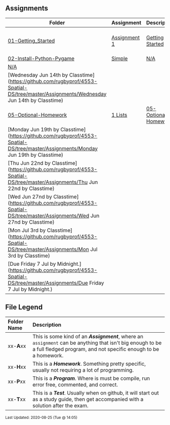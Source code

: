 ## Assignments
| Folder | Assignment | Description | Due|
 | ------------|------------|------------|------------|
 | [01-Getting_Started](https://github.com/rugbyprof/4553-Spatial-DS/tree/master/Assignments/01-Getting_Started) | [ Assignment 1 ](https://github.com/rugbyprof/4553-Spatial-DS/tree/master/Assignments/01-Getting_Started) | [ Getting Started](https://github.com/rugbyprof/4553-Spatial-DS/tree/master/Assignments/01-Getting_Started) | [Tuesday June 6th by 2:30pm](https://github.com/rugbyprof/4553-Spatial-DS/tree/master/Assignments/01-Getting_Started) |
 | [02-Install-Python-Pygame](https://github.com/rugbyprof/4553-Spatial-DS/tree/master/Assignments/02-Install-Python-Pygame) | [ Simple](https://github.com/rugbyprof/4553-Spatial-DS/tree/master/Assignments/02-Install-Python-Pygame) | [N/A](https://github.com/rugbyprof/4553-Spatial-DS/tree/master/Assignments/02-Install-Python-Pygame) |
 | [N/A](https://github.com/rugbyprof/4553-Spatial-DS/tree/master/Assignments/N/A) |
 | [Wednesday Jun 14th by Classtime](https://github.com/rugbyprof/4553-Spatial-DS/tree/master/Assignments/Wednesday Jun 14th by Classtime) |
 | [05-Optional-Homework](https://github.com/rugbyprof/4553-Spatial-DS/tree/master/Assignments/05-Optional-Homework) | [ 1 Lists](https://github.com/rugbyprof/4553-Spatial-DS/tree/master/Assignments/05-Optional-Homework) | [05-Optional-Homework](https://github.com/rugbyprof/4553-Spatial-DS/tree/master/Assignments/05-Optional-Homework) | [ Prints: ['frank gore']](https://github.com/rugbyprof/4553-Spatial-DS/tree/master/Assignments/05-Optional-Homework) | [05-Optional-Homework](https://github.com/rugbyprof/4553-Spatial-DS/tree/master/Assignments/05-Optional-Homework) | [ Prints: calvin johnson](https://github.com/rugbyprof/4553-Spatial-DS/tree/master/Assignments/05-Optional-Homework) | [05-Optional-Homework](https://github.com/rugbyprof/4553-Spatial-DS/tree/master/Assignments/05-Optional-Homework) | [ Prints: ['aaron rodgers']](https://github.com/rugbyprof/4553-Spatial-DS/tree/master/Assignments/05-Optional-Homework) | [05-Optional-Homework](https://github.com/rugbyprof/4553-Spatial-DS/tree/master/Assignments/05-Optional-Homework) | [ 1.1 Basics](https://github.com/rugbyprof/4553-Spatial-DS/tree/master/Assignments/05-Optional-Homework) | [05-Optional-Homework](https://github.com/rugbyprof/4553-Spatial-DS/tree/master/Assignments/05-Optional-Homework) | [ Prints: ??](https://github.com/rugbyprof/4553-Spatial-DS/tree/master/Assignments/05-Optional-Homework) | [05-Optional-Homework](https://github.com/rugbyprof/4553-Spatial-DS/tree/master/Assignments/05-Optional-Homework) | [ Prints: ??](https://github.com/rugbyprof/4553-Spatial-DS/tree/master/Assignments/05-Optional-Homework) | [05-Optional-Homework](https://github.com/rugbyprof/4553-Spatial-DS/tree/master/Assignments/05-Optional-Homework) | [ Prints: ??](https://github.com/rugbyprof/4553-Spatial-DS/tree/master/Assignments/05-Optional-Homework) | [05-Optional-Homework](https://github.com/rugbyprof/4553-Spatial-DS/tree/master/Assignments/05-Optional-Homework) | [ Prints: ??](https://github.com/rugbyprof/4553-Spatial-DS/tree/master/Assignments/05-Optional-Homework) | [05-Optional-Homework](https://github.com/rugbyprof/4553-Spatial-DS/tree/master/Assignments/05-Optional-Homework) | [ Prints: ??](https://github.com/rugbyprof/4553-Spatial-DS/tree/master/Assignments/05-Optional-Homework) | [05-Optional-Homework](https://github.com/rugbyprof/4553-Spatial-DS/tree/master/Assignments/05-Optional-Homework) | [ 1.2 List methods](https://github.com/rugbyprof/4553-Spatial-DS/tree/master/Assignments/05-Optional-Homework) | [05-Optional-Homework](https://github.com/rugbyprof/4553-Spatial-DS/tree/master/Assignments/05-Optional-Homework) | [ 1.3 Slicing](https://github.com/rugbyprof/4553-Spatial-DS/tree/master/Assignments/05-Optional-Homework) | [05-Optional-Homework](https://github.com/rugbyprof/4553-Spatial-DS/tree/master/Assignments/05-Optional-Homework) | [ Prints: [1, 2, 3]](https://github.com/rugbyprof/4553-Spatial-DS/tree/master/Assignments/05-Optional-Homework) | [05-Optional-Homework](https://github.com/rugbyprof/4553-Spatial-DS/tree/master/Assignments/05-Optional-Homework) | [ Prints: [1, 3, 5]](https://github.com/rugbyprof/4553-Spatial-DS/tree/master/Assignments/05-Optional-Homework) | [05-Optional-Homework](https://github.com/rugbyprof/4553-Spatial-DS/tree/master/Assignments/05-Optional-Homework) | [a[:4]  equivalent to a[0:4]](https://github.com/rugbyprof/4553-Spatial-DS/tree/master/Assignments/05-Optional-Homework) | [05-Optional-Homework](https://github.com/rugbyprof/4553-Spatial-DS/tree/master/Assignments/05-Optional-Homework) | [ Prints: [0, 1, 2, 3]](https://github.com/rugbyprof/4553-Spatial-DS/tree/master/Assignments/05-Optional-Homework) | [05-Optional-Homework](https://github.com/rugbyprof/4553-Spatial-DS/tree/master/Assignments/05-Optional-Homework) | [a[3:]  equivalent to a[3:len(a)]](https://github.com/rugbyprof/4553-Spatial-DS/tree/master/Assignments/05-Optional-Homework) | [05-Optional-Homework](https://github.com/rugbyprof/4553-Spatial-DS/tree/master/Assignments/05-Optional-Homework) | [ Prints: [3, 4, 5, 6]](https://github.com/rugbyprof/4553-Spatial-DS/tree/master/Assignments/05-Optional-Homework) | [05-Optional-Homework](https://github.com/rugbyprof/4553-Spatial-DS/tree/master/Assignments/05-Optional-Homework) | [a[1:4:]  equivalent to a[1:4:1] or a[1:4]](https://github.com/rugbyprof/4553-Spatial-DS/tree/master/Assignments/05-Optional-Homework) | [05-Optional-Homework](https://github.com/rugbyprof/4553-Spatial-DS/tree/master/Assignments/05-Optional-Homework) | [ Prints: [1, 2, 3]](https://github.com/rugbyprof/4553-Spatial-DS/tree/master/Assignments/05-Optional-Homework) | [05-Optional-Homework](https://github.com/rugbyprof/4553-Spatial-DS/tree/master/Assignments/05-Optional-Homework) | [ Prints: [6]](https://github.com/rugbyprof/4553-Spatial-DS/tree/master/Assignments/05-Optional-Homework) | [05-Optional-Homework](https://github.com/rugbyprof/4553-Spatial-DS/tree/master/Assignments/05-Optional-Homework) | [ Prints: ??](https://github.com/rugbyprof/4553-Spatial-DS/tree/master/Assignments/05-Optional-Homework) | [05-Optional-Homework](https://github.com/rugbyprof/4553-Spatial-DS/tree/master/Assignments/05-Optional-Homework) | [ Prints: ??](https://github.com/rugbyprof/4553-Spatial-DS/tree/master/Assignments/05-Optional-Homework) | [05-Optional-Homework](https://github.com/rugbyprof/4553-Spatial-DS/tree/master/Assignments/05-Optional-Homework) | [ Prints: ??](https://github.com/rugbyprof/4553-Spatial-DS/tree/master/Assignments/05-Optional-Homework) | [05-Optional-Homework](https://github.com/rugbyprof/4553-Spatial-DS/tree/master/Assignments/05-Optional-Homework) | [ Prints: ??](https://github.com/rugbyprof/4553-Spatial-DS/tree/master/Assignments/05-Optional-Homework) | [05-Optional-Homework](https://github.com/rugbyprof/4553-Spatial-DS/tree/master/Assignments/05-Optional-Homework) | [ Prints: ??](https://github.com/rugbyprof/4553-Spatial-DS/tree/master/Assignments/05-Optional-Homework) | [05-Optional-Homework](https://github.com/rugbyprof/4553-Spatial-DS/tree/master/Assignments/05-Optional-Homework) | [ Prints: ??](https://github.com/rugbyprof/4553-Spatial-DS/tree/master/Assignments/05-Optional-Homework) | [05-Optional-Homework](https://github.com/rugbyprof/4553-Spatial-DS/tree/master/Assignments/05-Optional-Homework) | [ Prints: ??](https://github.com/rugbyprof/4553-Spatial-DS/tree/master/Assignments/05-Optional-Homework) | [05-Optional-Homework](https://github.com/rugbyprof/4553-Spatial-DS/tree/master/Assignments/05-Optional-Homework) | [ 1.4 For loops](https://github.com/rugbyprof/4553-Spatial-DS/tree/master/Assignments/05-Optional-Homework) | [05-Optional-Homework](https://github.com/rugbyprof/4553-Spatial-DS/tree/master/Assignments/05-Optional-Homework) | [ 2 Dictionaries](https://github.com/rugbyprof/4553-Spatial-DS/tree/master/Assignments/05-Optional-Homework) | [05-Optional-Homework](https://github.com/rugbyprof/4553-Spatial-DS/tree/master/Assignments/05-Optional-Homework) | [ Prints: 3](https://github.com/rugbyprof/4553-Spatial-DS/tree/master/Assignments/05-Optional-Homework) | [05-Optional-Homework](https://github.com/rugbyprof/4553-Spatial-DS/tree/master/Assignments/05-Optional-Homework) | [ Prints: {'peyton manning': 1, 'tom brady': 3, 'joe flacco': 0, 'joe montana': 4}](https://github.com/rugbyprof/4553-Spatial-DS/tree/master/Assignments/05-Optional-Homework) | [05-Optional-Homework](https://github.com/rugbyprof/4553-Spatial-DS/tree/master/Assignments/05-Optional-Homework) | [ Prints:{'peyton manning': 1, 'tom brady': 3, 'joe flacco': 1, 'joe montana': 4}](https://github.com/rugbyprof/4553-Spatial-DS/tree/master/Assignments/05-Optional-Homework) | [05-Optional-Homework](https://github.com/rugbyprof/4553-Spatial-DS/tree/master/Assignments/05-Optional-Homework) | [Prints: ??](https://github.com/rugbyprof/4553-Spatial-DS/tree/master/Assignments/05-Optional-Homework) | [05-Optional-Homework](https://github.com/rugbyprof/4553-Spatial-DS/tree/master/Assignments/05-Optional-Homework) | [Prints: ??](https://github.com/rugbyprof/4553-Spatial-DS/tree/master/Assignments/05-Optional-Homework) | [05-Optional-Homework](https://github.com/rugbyprof/4553-Spatial-DS/tree/master/Assignments/05-Optional-Homework) | [Prints: ??](https://github.com/rugbyprof/4553-Spatial-DS/tree/master/Assignments/05-Optional-Homework) | [05-Optional-Homework](https://github.com/rugbyprof/4553-Spatial-DS/tree/master/Assignments/05-Optional-Homework) | [Prints: ??](https://github.com/rugbyprof/4553-Spatial-DS/tree/master/Assignments/05-Optional-Homework) | [05-Optional-Homework](https://github.com/rugbyprof/4553-Spatial-DS/tree/master/Assignments/05-Optional-Homework) | [Prints: ??](https://github.com/rugbyprof/4553-Spatial-DS/tree/master/Assignments/05-Optional-Homework) | [05-Optional-Homework](https://github.com/rugbyprof/4553-Spatial-DS/tree/master/Assignments/05-Optional-Homework) | [Prints: ??](https://github.com/rugbyprof/4553-Spatial-DS/tree/master/Assignments/05-Optional-Homework) | [05-Optional-Homework](https://github.com/rugbyprof/4553-Spatial-DS/tree/master/Assignments/05-Optional-Homework) | [Prints: ??](https://github.com/rugbyprof/4553-Spatial-DS/tree/master/Assignments/05-Optional-Homework) | [N/A](https://github.com/rugbyprof/4553-Spatial-DS/tree/master/Assignments/05-Optional-Homework) |
 | [Monday Jun 19th by Classtime](https://github.com/rugbyprof/4553-Spatial-DS/tree/master/Assignments/Monday Jun 19th by Classtime) |
 | [Thu Jun 22nd by Classtime](https://github.com/rugbyprof/4553-Spatial-DS/tree/master/Assignments/Thu Jun 22nd by Classtime) |
 | [Wed Jun 27nd by Classtime](https://github.com/rugbyprof/4553-Spatial-DS/tree/master/Assignments/Wed Jun 27nd by Classtime) |
 | [Mon Jul 3rd by Classtime](https://github.com/rugbyprof/4553-Spatial-DS/tree/master/Assignments/Mon Jul 3rd by Classtime) |
 | [Due Friday 7 Jul by Midnight.](https://github.com/rugbyprof/4553-Spatial-DS/tree/master/Assignments/Due Friday 7 Jul by Midnight.) |

    
## File Legend

| Folder Name | Description |
|:-----------|:-------------|
|xx-**A**xx | This is some kind of an ***Assignment***, where an `assignment` can be anything that isn't big enough to be a full fledged program, and not specific enough to be a homework. |
|xx-**H**xx | This is a ***Homework***. Something pretty specific, usually not requiring a lot of programming. |
|xx-**P**xx | This is a ***Program***. Where is must be compile, run error free, commented, and correct. |
|xx-**T**xx | This is a ***Test***. Usually when on github, it will start out as a study guide, then get accompanied with a solution after the exam. |

    
<sup>Last Updated: 2020-08-25 (Tue @ 14:05)</sup>